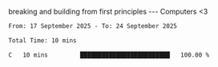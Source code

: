 breaking and building from first principles --- Computers <3

<!--START_SECTION:waka-->

```txt
From: 17 September 2025 - To: 24 September 2025

Total Time: 10 mins

C   10 mins         █████████████████████████   100.00 %
```

<!--END_SECTION:waka-->
